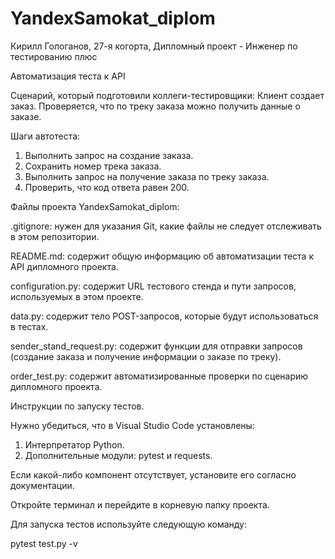 # YandexSamokat_diplom
Кирилл Гологанов, 27-я когорта, Дипломный проект - Инженер по тестированию плюс

Автоматизация теста к API

Сценарий, который подготовили коллеги-тестировщики:
Клиент создает заказ.
Проверяется, что по треку заказа можно получить данные о заказе.

Шаги автотеста:

1. Выполнить запрос на создание заказа.
2. Сохранить номер трека заказа.
3. Выполнить запрос на получение заказа по треку заказа.
4. Проверить, что код ответа равен 200.

Файлы проекта YandexSamokat_diplom:

.gitignore: нужен для указания Git, какие файлы не следует отслеживать в этом репозитории.

README.md: содержит общую информацию об автоматизации теста к API дипломного проекта.

configuration.py: содержит URL тестового стенда и пути запросов, используемых в этом проекте.

data.py: содержит тело POST-запросов, которые будут использоваться в тестах.

sender_stand_request.py: содержит функции для отправки запросов (создание заказа и получение информации о заказе по треку).

order_test.py: содержит автоматизированные проверки по сценарию дипломного проекта.

Инструкции по запуску тестов.

Нужно убедиться, что в Visual Studio Code установлены:

1. Интерпретатор Python.
2. Дополнительные модули: pytest и requests.

Если какой-либо компонент отсутствует, установите его согласно документации.

Откройте терминал и перейдите в корневую папку проекта.

Для запуска тестов используйте следующую команду:

pytest test.py -v
